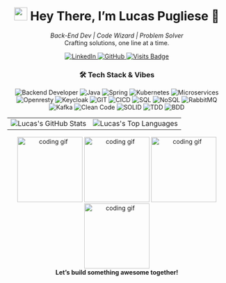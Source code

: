<h1 align="center">
  <img src="https://media.giphy.com/media/hvRJCLFzcasrR4ia7z/giphy.gif" width="30px" alt="wave"/> Hey There, I’m Lucas Pugliese 🚀
</h1>

<p align="center">
  <i>Back-End Dev | Code Wizard | Problem Solver</i><br>
  Crafting solutions, one line at a time.
</p>

<p align="center">
  <a href="https://www.linkedin.com/in/lucas-pugliese-29a2bb175/">
    <img src="https://img.shields.io/badge/LinkedIn-0077B5?style=for-the-badge&logo=linkedin&logoColor=white" alt="LinkedIn" />
  </a>
  <a href="https://github.com/Lucas-pugliese-barros">
    <img src="https://img.shields.io/badge/GitHub-181717?style=for-the-badge&logo=github&logoColor=white" alt="GitHub" />
  </a>
  <a href="https://github.com/Lucas-pugliese-barros">
    <img src="https://badges.pufler.dev/visits/Lucas-pugliese-barros/Lucas-pugliese-barros?style=for-the-badge&color=0d1117&logoColor=white" alt="Visits Badge" />
  </a>
</p>

<h3 align="center">🛠 Tech Stack & Vibes</h3>
<p align="center">
  <img src="https://img.shields.io/badge/Backend_Developer-2B2D42?style=flat-square&logo=codeigniter&logoColor=white" alt="Backend Developer" />
  <img src="https://img.shields.io/badge/Java-ED8B00?style=flat-square&logo=java&logoColor=white" alt="Java" />
  <img src="https://img.shields.io/badge/Spring-6DB33F?style=flat-square&logo=spring&logoColor=white" alt="Spring" />
  <img src="https://img.shields.io/badge/Kubernetes-2B2D32?style=flat-square&logoColor=white" alt="Kubernetes" />
  <img src="https://img.shields.io/badge/Microservices-007ACC?style=flat-square&logo=azurefunctions&logoColor=white" alt="Microservices" />
  <img src="https://img.shields.io/badge/OpenResty-262D42?style=flat-square&logoColor=white" alt="Openresty" />
  <img src="https://img.shields.io/badge/Keycloak-272D42?style=flat-square&logoColor=white" alt="Keycloak" />
  <img src="https://img.shields.io/badge/GIT-2B5D42?style=flat-square&logoColor=white" alt="GIT" />
  <img src="https://img.shields.io/badge/CI+CD-2B2D32?style=flat-square&logoColor=white" alt="CICD" />
  <img src="https://img.shields.io/badge/SQL-4479A1?style=flat-square&logo=postgresql&logoColor=white" alt="SQL" />
  <img src="https://img.shields.io/badge/NoSQL-F27059?style=flat-square&logo=mongodb&logoColor=white" alt="NoSQL" />
  <img src="https://img.shields.io/badge/RabbitMQ-FF6600?style=flat-square&logo=rabbitmq&logoColor=white" alt="RabbitMQ" />
  <img src="https://img.shields.io/badge/Kafka-231F20?style=flat-square&logo=apachekafka&logoColor=white" alt="Kafka" />
  <img src="https://img.shields.io/badge/Clean_Code-4CAF50?style=flat-square&logo=git&logoColor=white" alt="Clean Code" />
  <img src="https://img.shields.io/badge/SOLID-9C27B0?style=flat-square&logoColor=white" alt="SOLID" />
  <img src="https://img.shields.io/badge/TDD-FF5722?style=flat-square&logo=jest&logoColor=white" alt="TDD" />
  <img src="https://img.shields.io/badge/BDD-8BC34A?style=flat-square&logo=cucumber&logoColor=white" alt="BDD" />
</p>

<table align="center">
  <tr>
    <td>
      <img src="https://github-readme-stats.vercel.app/api?username=Lucas-pugliese-barros&show_icons=true&theme=dracula&hide_border=true" alt="Lucas's GitHub Stats" />
    </td>
    <td>
      <img src="https://github-readme-stats.vercel.app/api/top-langs/?username=Lucas-pugliese-barros&layout=compact&theme=dracula&hide_border=true" alt="Lucas's Top Languages" />
    </td>
  </tr>
</table>

<p align="center">
  <img src="https://media.giphy.com/media/LmNwrBhejkK9EFP504/giphy.gif" width="150px" alt="coding gif" />
  <img src="https://media.giphy.com/media/LmNwrBhejkK9EFP504/giphy.gif" width="150px" alt="coding gif" />
  <img src="https://media.giphy.com/media/LmNwrBhejkK9EFP504/giphy.gif" width="150px" alt="coding gif" />
  <img src="https://media.giphy.com/media/LmNwrBhejkK9EFP504/giphy.gif" width="150px" alt="coding gif" /><br>
  <b>Let’s build something awesome together!</b>
</p>
